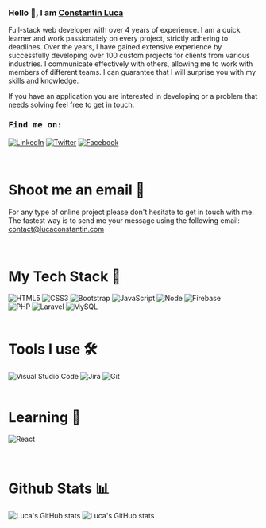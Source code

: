 ### Hello 👋, I am <a href = https://lucaconstantin.com//>Constantin Luca </a>
Full-stack web developer with over 4 years of experience. I am a quick learner and work passionately on every project, strictly adhering to deadlines. Over the years, I have gained extensive experience by successfully developing over 100 custom projects for clients from various industries. I communicate effectively with others, allowing me to work with members of different teams. I can guarantee that I will surprise you with my skills and knowledge.

If you have an application you are interested in developing or a problem that needs solving feel free to get in touch.
### <samp> Find me on: </samp> 

[![LinkedIn](https://img.shields.io/badge/linkedin-%230077B5.svg?style=for-the-badge&logo=linkedin&logoColor=white)](https://www.linkedin.com/in/constantin-luca/)
[![Twitter](https://img.shields.io/badge/Twitter-%231DA1F2.svg?style=for-the-badge&logo=Twitter&logoColor=white)](https://twitter.com/Luca_git)
[![Facebook](https://img.shields.io/badge/Facebook-%231877F2.svg?style=for-the-badge&logo=Facebook&logoColor=white)](https://www.facebook.com/profile.php?id=100078419976750)
<!-- [![visitors](https://visitcount.itsvg.in/api?id=LucaConstantin&icon=2&color=1)](https://visitcount.itsvg.in) -->


<br />

# Shoot me an email 💌

For any type of online project please don't hesitate to get in touch with me. The fastest way is to send me your message using the following email:
contact@lucaconstantin.com

<br />

# My Tech Stack 💪

  ![HTML5](https://img.shields.io/badge/html5-%23E34F26.svg?style=for-the-badge&logo=html5&logoColor=white)
  ![CSS3](https://img.shields.io/badge/css3-%231572B6.svg?style=for-the-badge&logo=css3&logoColor=white)
  ![Bootstrap](https://img.shields.io/badge/bootstrap-%23563D7C.svg?style=for-the-badge&logo=bootstrap&logoColor=white)
  ![JavaScript](https://img.shields.io/badge/javascript-%23323330.svg?style=for-the-badge&logo=javascript&logoColor=%23F7DF1E)
  ![Node](https://img.shields.io/badge/Node.js-339933?style=for-the-badge&logo=nodedotjs&logoColor=white)
  ![Firebase](https://img.shields.io/badge/firebase-%23039BE5.svg?style=for-the-badge&logo=firebase)
  <br />
  ![PHP](https://img.shields.io/badge/php-%23777BB4.svg?style=for-the-badge&logo=php&logoColor=white)
  ![Laravel](https://img.shields.io/badge/Laravel-FF2D20?style=for-the-badge&logo=laravel&logoColor=white)
  ![MySQL](https://img.shields.io/badge/mysql-%2300f.svg?style=for-the-badge&logo=mysql&logoColor=white)<br>
  <br />
  
 # Tools I use 🛠️
 
  ![Visual Studio Code](https://img.shields.io/badge/Visual%20Studio%20Code-0078d7.svg?style=for-the-badge&logo=visual-studio-code&logoColor=white)
  ![Jira](https://img.shields.io/badge/jira-%230A0FFF.svg?style=for-the-badge&logo=jira&logoColor=white)
  ![Git](https://img.shields.io/badge/git-%23F05033.svg?style=for-the-badge&logo=git&logoColor=white)<br>
<br />

# Learning 🌱

  ![React](https://img.shields.io/badge/react-%2320232a.svg?style=for-the-badge&logo=react&logoColor=%2361DAFB)

<br />

# Github Stats 📊

  ![Luca's GitHub stats](https://github-readme-stats.vercel.app/api?username=LucaConstantin&show_icons=true&theme=react)
  ![Luca's GitHub stats](https://github-readme-streak-stats.herokuapp.com/?user=LucaConstantin&theme=react)

